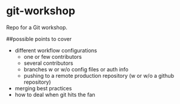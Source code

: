 git-workshop
============

Repo for a Git workshop.

##possible points to cover
* different workflow configurations
  * one or few contributors
  * several contributors
  * branches w or w/o config files or auth info
  * pushing to a remote production repository (w or w/o a github repository)
* merging best practices
* how to deal when git hits the fan
